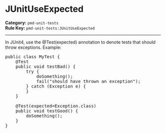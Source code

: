 # JUnitUseExpected
**Category:** `pmd-unit-tests`<br/>
**Rule Key:** `pmd-unit-tests:JUnitUseExpected`<br/>


-----

In JUnit4, use the @Test(expected) annotation to denote tests that should throw exceptions. Example:
<pre>
public class MyTest {
	@Test
    public void testBad() {
        try {
            doSomething();
            fail("should have thrown an exception");
        } catch (Exception e) {
        }
    }

	@Test(expected=Exception.class)
    public void testGood() {
        doSomething();
    }
}
</pre>
